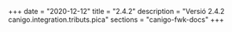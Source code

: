 +++
date        = "2020-12-12"
title       = "2.4.2"
description = "Versió 2.4.2 canigo.integration.tributs.pica"
sections    = "canigo-fwk-docs"
+++
